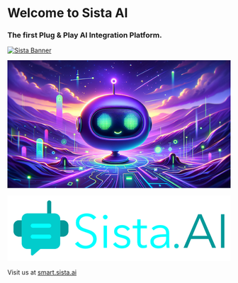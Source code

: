 # Welcome to Sista AI

### The first Plug & Play AI Integration Platform.

[![Sista Banner](https://github.com/sista-ai/ai-assistant-react/blob/main/assets/sista-banner-one.png)](https://smart.sista.ai/?utm_source=github_org&utm_medium=main_banner&utm_campaign=root_page)

![IMG one](./sista-ai-voicebot.png)

[![Sista Logo](https://github.com/sista-ai/ai-assistant-react/blob/main/assets/sista-logo.png)](https://smart.sista.ai/?utm_source=github_org&utm_medium=big_logo&utm_campaign=root_page)

Visit us at [smart.sista.ai](https://smart.sista.ai/?utm_source=github_org&utm_medium=visit_us_link&utm_campaign=root_page)
